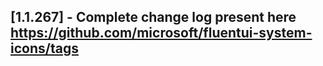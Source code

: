 ## [1.1.267] - Complete change log present here https://github.com/microsoft/fluentui-system-icons/tags
